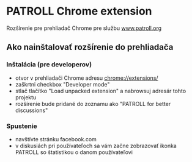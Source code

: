 # PATROLL Chrome extension

Rozšírenie pre prehliadač Chrome pre službu www.patroll.org

## Ako nainštalovať rozšírenie do prehliadača

### Inštalácia (pre developerov)

- otvor v prehliadači Chrome adresu [chrome://extensions/](chrome://extensions/)
- zaškrtni checkbox "Developer mode"
- stlač tlačítko "Load unpacked extension" a nabrowsuj adresár tohto projektu
- rozšírenie bude pridané do zoznamu ako "PATROLL for better discussions"

### Spustenie

- navštívte stránku facebook.com
- v diskusiách pri používateľoch sa vám začne zobrazovať ikonka PATROLL so štatistikou o danom používateľovi